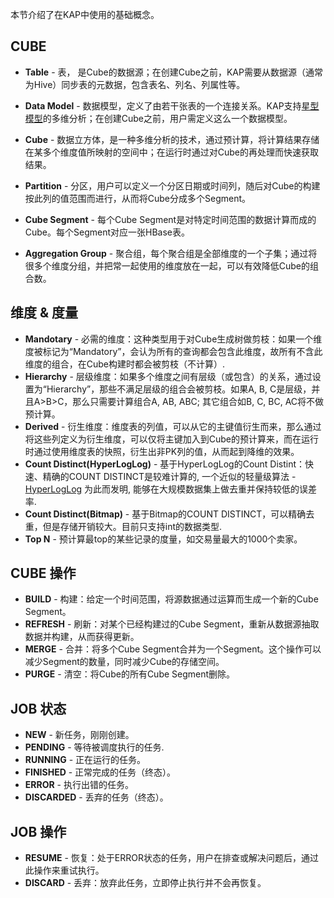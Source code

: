 本节介绍了在KAP中使用的基础概念。

## CUBE
* __Table__ - 表， 是Cube的数据源；在创建Cube之前，KAP需要从数据源（通常为Hive）同步表的元数据，包含表名、列名、列属性等。

* __Data Model__ - 数据模型，定义了由若干张表的一个连接关系。KAP支持[星型模型](https://en.wikipedia.org/wiki/Star_schema)的多维分析；在创建Cube之前，用户需定义这么一个数据模型。

* __Cube__ - 数据立方体，是一种多维分析的技术，通过预计算，将计算结果存储在某多个维度值所映射的空间中；在运行时通过对Cube的再处理而快速获取结果。

* __Partition__ - 分区，用户可以定义一个分区日期或时间列，随后对Cube的构建按此列的值范围而进行，从而将Cube分成多个Segment。

* __Cube Segment__ - 每个Cube Segment是对特定时间范围的数据计算而成的Cube。每个Segment对应一张HBase表。

* __Aggregation Group__ - 聚合组，每个聚合组是全部维度的一个子集；通过将很多个维度分组，并把常一起使用的维度放在一起，可以有效降低Cube的组合数。

## 维度 & 度量
* __Mandotary__ - 必需的维度：这种类型用于对Cube生成树做剪枝：如果一个维度被标记为“Mandatory”，会认为所有的查询都会包含此维度，故所有不含此维度的组合，在Cube构建时都会被剪枝（不计算）.
* __Hierarchy__ - 层级维度：如果多个维度之间有层级（或包含）的关系，通过设置为“Hierarchy”，那些不满足层级的组合会被剪枝。如果A, B, C是层级，并且A>B>C，那么只需要计算组合A, AB, ABC; 其它组合如B, C, BC, AC将不做预计算。 
* __Derived__ - 衍生维度：维度表的列值，可以从它的主键值衍生而来，那么通过将这些列定义为衍生维度，可以仅将主键加入到Cube的预计算来，而在运行时通过使用维度表的快照，衍生出非PK列的值，从而起到降维的效果。
* __Count Distinct(HyperLogLog)__ - 基于HyperLogLog的Count Distint：快速、精确的COUNT DISTINCT是较难计算的, 一个近似的轻量级算法 - [HyperLogLog](https://en.wikipedia.org/wiki/HyperLogLog) 为此而发明, 能够在大规模数据集上做去重并保持较低的误差率. 
* __Count Distinct(Bitmap)__ - 基于Bitmap的COUNT DISTINCT，可以精确去重，但是存储开销较大。目前只支持int的数据类型.
* __Top N__ - 预计算最top的某些记录的度量，如交易量最大的1000个卖家。

## CUBE 操作
* __BUILD__ - 构建：给定一个时间范围，将源数据通过运算而生成一个新的Cube Segment。
* __REFRESH__ - 刷新：对某个已经构建过的Cube Segment，重新从数据源抽取数据并构建，从而获得更新。
* __MERGE__ - 合并：将多个Cube Segment合并为一个Segment。这个操作可以减少Segment的数量，同时减少Cube的存储空间。
* __PURGE__ - 清空：将Cube的所有Cube Segment删除。

## JOB 状态
* __NEW__ - 新任务，刚刚创建。
* __PENDING__ - 等待被调度执行的任务.
* __RUNNING__ - 正在运行的任务。
* __FINISHED__ - 正常完成的任务（终态）。
* __ERROR__ - 执行出错的任务。
* __DISCARDED__ - 丢弃的任务（终态）。

## JOB 操作
* __RESUME__ - 恢复：处于ERROR状态的任务，用户在排查或解决问题后，通过此操作来重试执行。
* __DISCARD__ - 丢弃：放弃此任务，立即停止执行并不会再恢复。
